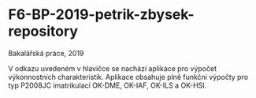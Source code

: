 # F6-BP-2019-petrik-zbysek-repository
Bakalářská práce, 2019

V odkazu uvedeném v hlavičce se nachází aplikace pro výpočet výkonnostních charakteristik.
Aplikace obsahuje plně funkční výpočty pro typ P2008JC imatrikulací OK-DME, OK-IAF, OK-ILS a OK-HSI.
